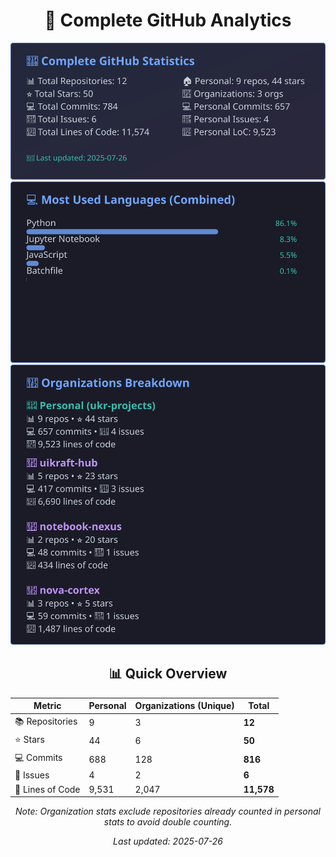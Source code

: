 <!-- GitHub Stats - Auto Generated -->
<div align="center">

# 🚀 Complete GitHub Analytics

![GitHub Stats](./assets/github-stats.svg)
![Languages](./assets/languages.svg)
![Organizations](./assets/organizations.svg)

## 📊 Quick Overview

| Metric | Personal | Organizations (Unique) | **Total** |
|--------|----------|------------------------|-----------|
| 📚 Repositories | 9 | 3 | **12** |
| ⭐ Stars | 44 | 6 | **50** |
| 💻 Commits | 688 | 128 | **816** |
| 🐛 Issues | 4 | 2 | **6** |
| 📏 Lines of Code | 9,531 | 2,047 | **11,578** |

*Note: Organization stats exclude repositories already counted in personal stats to avoid double counting.*

*Last updated: 2025-07-26*

</div>
<!-- End GitHub Stats -->